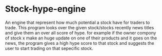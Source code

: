 # Stock-hype-engine

An engine that represent how much potential a stock have for traders to trade.
This program looks over the given stock/stocks recently news titles and give them an over all score of hype. for example if the owner compony of stock x make an huge update on one of their products and it goes on the news, the program gives a high hype score to that stock and suggests the user to start trading on that sepecific stock.
